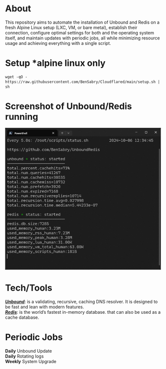 # About
This repository aims to automate the installation of Unbound and Redis on a fresh Alpine Linux setup (LXC, VM, or bare metal), establish their connection, configure optimal settings for both and the operating system itself, and maintain updates with periodic jobs, all while minimizing resource usage and achieving everything with a single script.

# Setup *alpine linux only
```SHELL
wget -qO - https://raw.githubusercontent.com/BenSabry/Cloudflared/main/setup.sh | sh
```

# Screenshot of Unbound/Redis running
![Screenshot of Unbound/Redis running.](https://github.com/BenSabry/UnboundRedis/blob/main/.github/assets/SS_monitor.sh.png?raw=true)

# Tech/Tools
<b>*[Unbound](https://www.nlnetlabs.nl/projects/unbound/about/)*</b>: is a validating, recursive, caching DNS resolver. It is designed to be fast and lean with modern features.<br />
<b>*[Redis](https://redis.io/about/)*</b>: is the world’s fastest in-memory database. that can also be used as a cache database.<br />

# Periodic Jobs
<b>Daily</b> Unbound Update<br />
<b>Daily</b> Rotating logs<br />
<b>Weekly</b> System Upgrade<br />
